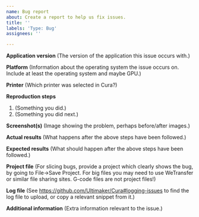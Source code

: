 ```yaml
---
name: Bug report
about: Create a report to help us fix issues.
title: ''
labels: 'Type: Bug'
assignees: ''

---
```


<!--
Processing an issue will go much faster when this is filled out, and issues which do not use this template WILL BE REMOVED and no fix will be considered!

Before filing, PLEASE check if the issue already exists (either open or closed) by using the search bar on the issues page. If it does, comment there. Even if it's closed, we can reopen it based on your comment.

Also, please note the application version in the title of the issue. For example: "[3.2.1] Cannot connect to 3rd-party printer". Please do NOT write things like "Request:" or "[BUG]" in the title; this is what labels are for.

Thank you for using Cura!
-->

**Application version**
(The version of the application this issue occurs with.)

**Platform**
(Information about the operating system the issue occurs on. Include at least the operating system and maybe GPU.)

**Printer**
(Which printer was selected in Cura?)

**Reproduction steps**
1. (Something you did.)
2. (Something you did next.)

**Screenshot(s)**
(Image showing the problem, perhaps before/after images.) 

**Actual results**
(What happens after the above steps have been followed.)

**Expected results**
(What should happen after the above steps have been followed.)

**Project file**
(For slicing bugs, provide a project which clearly shows the bug, by going to File->Save Project. For big files you may need to use WeTransfer or similar file sharing sites. G-code files are not project files!)

**Log file**
(See https://github.com/Ultimaker/Cura#logging-issues to find the log file to upload, or copy a relevant snippet from it.)

**Additional information**
(Extra information relevant to the issue.)
